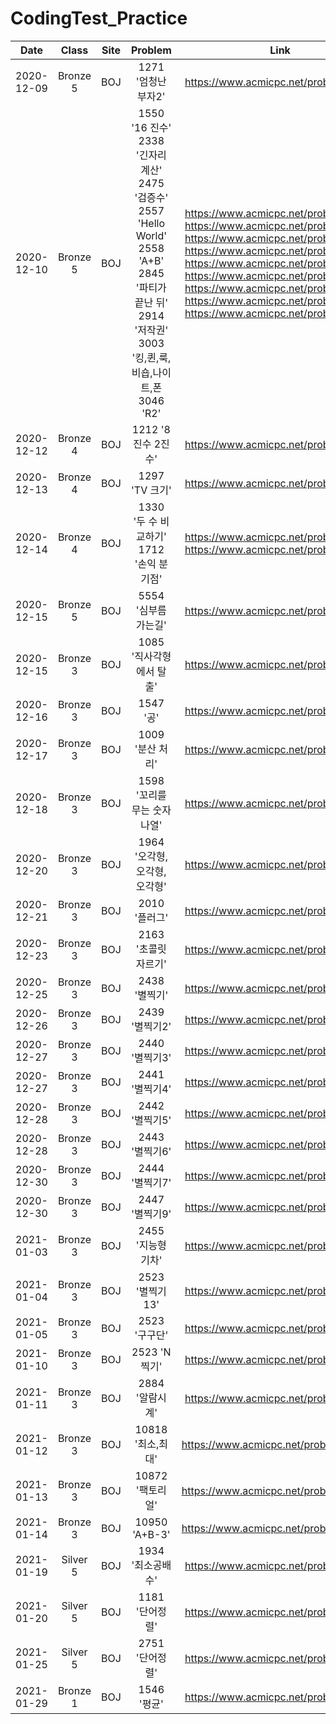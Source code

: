 # CodingTest_Practice

| Date | Class | Site | Problem | Link |
|:--------:|:--------:|:--------:|:--------:|:--------:|
| 2020-12-09 | Bronze 5 | BOJ | 1271 '엄청난 부자2' | https://www.acmicpc.net/problem/1271 |
| 2020-12-10 | Bronze 5 | BOJ | 1550 '16 진수' <br/> 2338 '긴자리 계산' <br/> 2475 '검증수' <br/> 2557 'Hello World' <br/> 2558 'A+B' <br/> 2845 '파티가 끝난 뒤' <br/> 2914 '저작권' <br/> 3003 '킹,퀸,룩,비숍,나이트,폰 <br/> 3046 'R2' | https://www.acmicpc.net/problem/1550 <br/> https://www.acmicpc.net/problem/2338 <br/> https://www.acmicpc.net/problem/2475 <br/> https://www.acmicpc.net/problem/2557 <br/> https://www.acmicpc.net/problem/2558 <br/> https://www.acmicpc.net/problem/2845 <br/> https://www.acmicpc.net/problem/2914 <br/> https://www.acmicpc.net/problem/3003 <br/> https://www.acmicpc.net/problem/3046|
| 2020-12-12 | Bronze 4 | BOJ | 1212 '8진수 2진수' | https://www.acmicpc.net/problem/1212 |
| 2020-12-13 | Bronze 4 | BOJ | 1297 'TV 크기' | https://www.acmicpc.net/problem/1297 |
| 2020-12-14 | Bronze 4 | BOJ | 1330 '두 수 비교하기' <br/> 1712 '손익 분기점' | https://www.acmicpc.net/problem/1330 <br/> https://www.acmicpc.net/problem/1712 |
| 2020-12-15 | Bronze 5 | BOJ | 5554 '심부름 가는길' | https://www.acmicpc.net/problem/5554 |
| 2020-12-15 | Bronze 3 | BOJ | 1085 '직사각형에서 탈출' | https://www.acmicpc.net/problem/1085 |
| 2020-12-16 | Bronze 3 | BOJ | 1547 '공' | https://www.acmicpc.net/problem/1547 |
| 2020-12-17 | Bronze 3 | BOJ | 1009 '분산 처리' | https://www.acmicpc.net/problem/1009 |
| 2020-12-18 | Bronze 3 | BOJ | 1598 '꼬리를 무는 숫자 나열' | https://www.acmicpc.net/problem/1598 |
| 2020-12-20 | Bronze 3 | BOJ | 1964 '오각형, 오각형, 오각형' | https://www.acmicpc.net/problem/1964 |
| 2020-12-21 | Bronze 3 | BOJ | 2010 '플러그' | https://www.acmicpc.net/problem/2010 |
| 2020-12-23 | Bronze 3 | BOJ | 2163 '초콜릿 자르기' | https://www.acmicpc.net/problem/2163 |
| 2020-12-25 | Bronze 3 | BOJ | 2438 '별찍기' | https://www.acmicpc.net/problem/2438 |
| 2020-12-26 | Bronze 3 | BOJ | 2439 '별찍기2' | https://www.acmicpc.net/problem/2439 |
| 2020-12-27 | Bronze 3 | BOJ | 2440 '별찍기3' | https://www.acmicpc.net/problem/2440 |
| 2020-12-27 | Bronze 3 | BOJ | 2441 '별찍기4' | https://www.acmicpc.net/problem/2441 |
| 2020-12-28 | Bronze 3 | BOJ | 2442 '별찍기5' | https://www.acmicpc.net/problem/2442 |
| 2020-12-28 | Bronze 3 | BOJ | 2443 '별찍기6' | https://www.acmicpc.net/problem/2443 |
| 2020-12-30 | Bronze 3 | BOJ | 2444 '별찍기7' | https://www.acmicpc.net/problem/2444 |
| 2020-12-30 | Bronze 3 | BOJ | 2447 '별찍기9' | https://www.acmicpc.net/problem/2446 |
| 2021-01-03 | Bronze 3 | BOJ | 2455 '지능형 기차' | https://www.acmicpc.net/problem/2455 |
| 2021-01-04 | Bronze 3 | BOJ | 2523 '별찍기 13' | https://www.acmicpc.net/problem/2523 |
| 2021-01-05 | Bronze 3 | BOJ | 2523 '구구단' | https://www.acmicpc.net/problem/2739 |
| 2021-01-10 | Bronze 3 | BOJ | 2523 'N찍기' | https://www.acmicpc.net/problem/2741 |
| 2021-01-11 | Bronze 3 | BOJ | 2884 '알람시계' | https://www.acmicpc.net/problem/2884 |
| 2021-01-12 | Bronze 3 | BOJ | 10818 '최소,최대' | https://www.acmicpc.net/problem/10818 |
| 2021-01-13 | Bronze 3 | BOJ | 10872 '팩토리얼' | https://www.acmicpc.net/problem/10872 |
| 2021-01-14 | Bronze 3 | BOJ | 10950 'A+B-3' | https://www.acmicpc.net/problem/10950 |
| 2021-01-19 | Silver 5 | BOJ | 1934 '최소공배수' | https://www.acmicpc.net/problem/1934 |
| 2021-01-20 | Silver 5 | BOJ | 1181 '단어정렬' | https://www.acmicpc.net/problem/1181 |
| 2021-01-25 | Silver 5 | BOJ | 2751 '단어정렬' | https://www.acmicpc.net/problem/2751 |
| 2021-01-29 | Bronze 1 | BOJ | 1546 '평균' | https://www.acmicpc.net/problem/1546 |